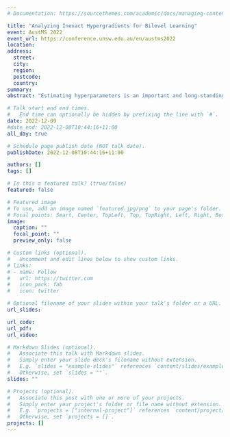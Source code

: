 ```yaml
---
# Documentation: https://sourcethemes.com/academic/docs/managing-content/

title: "Analyzing Inexact Hypergradients for Bilevel Learning"
event: AustMS 2022
event_url: https://conference.unsw.edu.au/en/austms2022
location:
address:
  street:
  city:
  region:
  postcode:
  country:
summary:
abstract: "Estimating hyperparameters is an important and long-standing problem in machine learning. We consider the case where hyperparameter estimation can be formulated as a bilevel optimization problem. One difficulty with this formulation is that the exact gradient with respect to the hyperparameters cannot be computed and must instead be approximated. We provide an analysis of hypergradient estimation in a flexible framework which allows using both automatic differentiation or the Implicit Function Theorem, and demonstrate the relative performance of several approaches. This is joint work with Matthias Ehrhardt (Bath, UK)."

# Talk start and end times.
#   End time can optionally be hidden by prefixing the line with `#`.
date: 2022-12-09
#date_end: 2022-12-08T10:44:16+11:00
all_day: true

# Schedule page publish date (NOT talk date).
publishDate: 2022-12-08T10:44:16+11:00

authors: []
tags: []

# Is this a featured talk? (true/false)
featured: false

# Featured image
# To use, add an image named `featured.jpg/png` to your page's folder. 
# Focal points: Smart, Center, TopLeft, Top, TopRight, Left, Right, BottomLeft, Bottom, BottomRight.
image:
  caption: ""
  focal_point: ""
  preview_only: false

# Custom links (optional).
#   Uncomment and edit lines below to show custom links.
# links:
# - name: Follow
#   url: https://twitter.com
#   icon_pack: fab
#   icon: twitter

# Optional filename of your slides within your talk's folder or a URL.
url_slides:

url_code:
url_pdf:
url_video:

# Markdown Slides (optional).
#   Associate this talk with Markdown slides.
#   Simply enter your slide deck's filename without extension.
#   E.g. `slides = "example-slides"` references `content/slides/example-slides.md`.
#   Otherwise, set `slides = ""`.
slides: ""

# Projects (optional).
#   Associate this post with one or more of your projects.
#   Simply enter your project's folder or file name without extension.
#   E.g. `projects = ["internal-project"]` references `content/project/deep-learning/index.md`.
#   Otherwise, set `projects = []`.
projects: []
---
```

